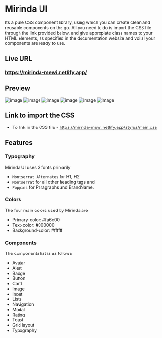 
  

# Mirinda UI

  

Its a pure CSS component library, using which you can create clean and reusable components on the go. All you need to do is import the CSS file through the link provided below, and give appropiate class names to your HTML elements, as specified in the documentation website and voila! your components are ready to use.

## Live URL

### https://mirinda-mewi.netlify.app/

## Preview 

![image](https://user-images.githubusercontent.com/80711125/154128326-3896e2bb-2a33-4eff-8ed3-875c3d7a86fc.png)
![image](https://user-images.githubusercontent.com/80711125/154128432-5dea6e85-fb8d-41db-adf0-c4632078fb59.png)
![image](https://user-images.githubusercontent.com/80711125/154128561-2ce67989-a351-4874-b219-4d9fd7c48389.png)
![image](https://user-images.githubusercontent.com/80711125/154128719-eb69d1cf-d7ae-4bfe-bbaf-695b7da31932.png)
![image](https://user-images.githubusercontent.com/80711125/154131798-ae708dfd-2ebf-48bb-aa68-1b1588a69709.png)
![image](https://user-images.githubusercontent.com/80711125/154132446-a6862767-5aed-4671-81c7-90e96aa03a9e.png)


## Link to import the CSS

- To link in the CSS file - 
https://mirinda-mewi.netlify.app/styles/main.css
  

## Features

### Typography
 Mirinda UI uses 3 fonts primarily 
- `Montserrat Alternates` for H1, H2
- `Montserrat` for all other heading tags and 
- `Poppins` for Paragraphs and BrandName. 

### Colors
 The four main colors used by Mirinda are
 
 - Primary-color: #fa6c00
 - Text-color: #000000
 - Background-color: #ffffff
 
 ### Components
 The components list is as follows
 
 - Avatar
 - Alert
 - Badge
 - Button
 - Card
 - Image
 - Input
 - Lists
 - Navigation
 - Modal
 - Rating
 - Toast
 - Grid layout
 - Typography
